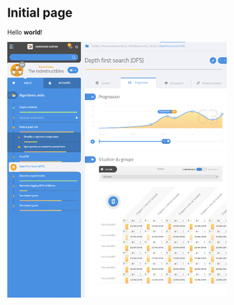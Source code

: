# Initial page

Hello **world**! 

![](https://github.com/smadbe/ghpage-demo/raw/master/img/test.png)





